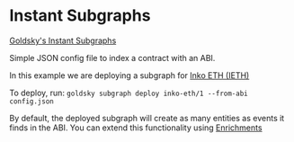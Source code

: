 # Instant Subgraphs

[Goldsky's Instant Subgraphs](https://docs.goldsky.com/subgraphs/guides/create-a-no-code-subgraph)

Simple JSON config file to index a contract with an ABI.

In this example we are deploying a subgraph for [Inko ETH (IETH)](https://explorer-sepolia.inkonchain.com/token/0x87B4bD3A657c4D739730e115Dad11246c0D8D2b1?tab=contract)

To deploy, run:
`goldsky subgraph deploy inko-eth/1 --from-abi config.json`

By default, the deployed subgraph will create as many entities as events it finds in the ABI. You can extend this functionality using [Enrichments](https://docs.goldsky.com/subgraphs/guides/create-a-no-code-subgraph#extending-your-subgraph-with-enrichments)